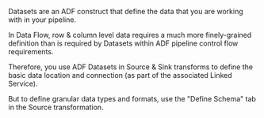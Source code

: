Datasets are an ADF construct that define the data that you are working with in your pipeline.

In Data Flow, row & column level data requires a much more finely-grained definition than is required by Datasets within ADF pipeline control flow requirements.

Therefore, you use ADF Datasets in Source & Sink transforms to define the basic data location and connection (as part of the associated Linked Service).

But to define granular data types and formats, use the "Define Schema" tab in the Source transformation.
